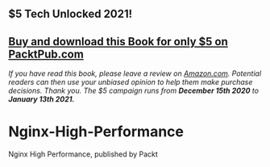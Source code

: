 ## $5 Tech Unlocked 2021!
[Buy and download this Book for only $5 on PacktPub.com](https://www.packtpub.com/product/nginx-high-performance/9781785281839)
-----
*If you have read this book, please leave a review on [Amazon.com](https://www.amazon.com/gp/product/1785281836).     Potential readers can then use your unbiased opinion to help them make purchase decisions. Thank you. The $5 campaign         runs from __December 15th 2020__ to __January 13th 2021.__*

# Nginx-High-Performance
Nginx High Performance, published by Packt
